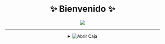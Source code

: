 

<h1 align="center">✨ Bienvenido ✨</h1>

<div align="center">

<!-- Botón de Instagram -->
<a href="https://instagram.com/yeff_669?igsh=MWphcjVuZTd0eWp0OA%3D%3D&utm_source=qr " target="_blank">
  <img src="https://img.shields.io/badge/-Instagram-%23E4405F?style=for-the-badge&logo=instagram&logoColor=white"/>
</a>

</div>

---

<details>
  <summary align="center">
    <img src="https://img.shields.io/badge/-Abrir%20Caja%20Misteriosa-%236a0dad?style=for-the-badge&logo=ghost&logoColor=white" alt="Abrir Caja"/>
  </summary>
  <br>

  <div align="center">

  <!-- Foto de perfil -->
  <img src="https://github.com/Yeferson669.png" width="140" style="border-radius:50%; border: 4px solid #6a0dad;" alt="Foto de perfil"/>

  ### ✨ @Yeferson669 ✨  
  🎓 Carrera: **Ingeniería en Sistemas**

  ---

  🌌 **Sobre mí:**  
  > Soy un apasionado por la tecnología, la programación y el desarrollo de software.  
  > Con ganas de aprender algo nuevo dia a dia.

  ---

  ### 🚀 Tecnologías que manejo
  ![Python](https://img.shields.io/badge/Python-FFD43B?style=for-the-badge&logo=python&logoColor=blue)
  ![C++](https://img.shields.io/badge/C++-00599C?style=for-the-badge&logo=cplusplus&logoColor=white)
  

  ---

  ### 📊 Mis estadísticas
  <img src="https://github-readme-stats.vercel.app/api?username=Yeferson669&show_icons=true&theme=radical" alt="GitHub Stats"/>  
  <img src="https://github-readme-streak-stats.herokuapp.com/?user=Yeferson669&theme=radical" alt="GitHub Streak"/>  

  ---

  

  </div>
</details>
